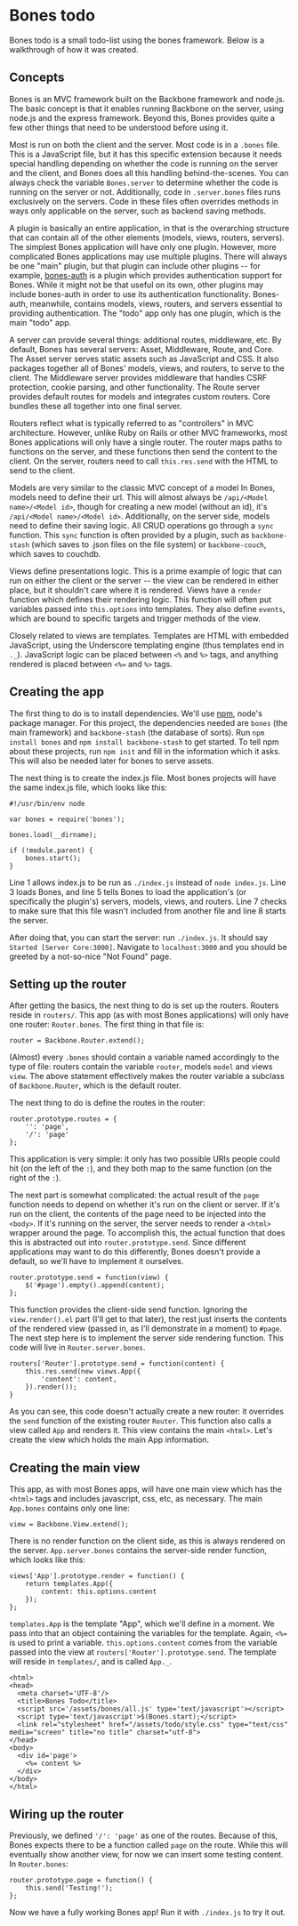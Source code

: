 Bones todo
=============

Bones todo is a small todo-list using the bones framework. Below is a walkthrough of how it was created.

Concepts
--------

Bones is an MVC framework built on the Backbone framework and node.js. The basic concept is that it enables running Backbone on the server, using node.js and the express framework. Beyond this, Bones provides quite a few other things that need to be understood before using it.

Most is run on both the client and the server. Most code is in a `.bones` file. This is a JavaScript file, but it has this specific extension because it needs special handling depending on whether the code is running on the server and the client, and Bones does all this handling behind-the-scenes. You can always check the variable `Bones.server` to determine whether the code is running on the server or not. Additionally, code in `.server.bones` files runs exclusively on the servers. Code in these files often overrides methods in ways only applicable on the server, such as backend saving methods.

A plugin is basically an entire application, in that is the overarching structure that can contain all of the other elements (models, views, routers, servers). The simplest Bones application will have only one plugin. However, more complicated Bones applications may use multiple plugins. There will always be one "main" plugin, but that plugin can include other plugins -- for example, [bones-auth](https://github.com/developmentseed/bones-auth) is a plugin which provides authentication support for Bones. While it might not be that useful on its own, other plugins may include bones-auth in order to use its authentication functionality. Bones-auth, meanwhile, contains models, views, routers, and servers essential to providing authentication. The "todo" app only has one plugin, which is the main "todo" app.

A server can provide several things: additional routes, middleware, etc. By default, Bones has several servers: Asset, Middleware, Route, and Core. The Asset server serves static assets such as JavaScript and CSS. It also packages together all of Bones' models, views, and routers, to serve to the client. The Middleware server provides middleware that handles CSRF protection, cookie parsing, and other functionality. The Route server provides default routes for models and integrates custom routers. Core bundles these all together into one final server.

Routers reflect what is typically referred to as "controllers" in MVC architecture. However, unlike Ruby on Rails or other MVC frameworks, most Bones applications will only have a single router. The router maps paths to functions on the server, and these functions then send the content to the client. On the server, routers need to call `this.res.send` with the HTML to send to the client.

Models are very similar to the classic MVC concept of a model In Bones, models need to define their url. This will almost always be `/api/<Model name>/<Model id>`, though for creating a new model (without an id), it's `/api/<Model name>/<Model id>`. Additionally, on the server side, models need to define their saving logic. All CRUD operations go through a `sync` function. This `sync` function is often provided by a plugin, such as `backbone-stash` (which saves to .json files on the file system) or `backbone-couch`, which saves to couchdb.

Views define presentations logic. This is a prime example of logic that can run on either the client or the server -- the view can be rendered in either place, but it shouldn't care where it is rendered. Views have a `render` function which defines their rendering logic. This function will often put variables passed into `this.options` into templates. They also define `events`, which are bound to specific targets and trigger methods of the view.

Closely related to views are templates. Templates are HTML with embedded JavaScript, using the Underscore templating engine (thus templates end in `._`). JavaScript logic can be placed between `<%` and `%>` tags, and anything rendered is placed between `<%=` and `%>` tags.

Creating the app
----------------

The first thing to do is to install dependencies. We'll use [npm](http://npmjs.org/), node's package manager. For this project, the dependencies needed are `bones` (the main framework) and `backbone-stash` (the database of sorts). Run `npm install bones` and `npm install backbone-stash` to get started. To tell npm about these projects, run `npm init` and fill in the information which it asks. This will also be needed later for bones to serve assets.

The next thing is to create the index.js file. Most bones projects will have the same index.js file, which looks like this:

    #!/usr/bin/env node
    
    var bones = require('bones');
    
    bones.load(__dirname);
    
    if (!module.parent) {
        bones.start();
    }

Line 1 allows index.js to be run as `./index.js` instead of `node index.js`. Line 3 loads Bones, and line 5 tells Bones to load the application's (or specifically the plugin's) servers, models, views, and routers. Line 7 checks to make sure that this file wasn't included from another file and line 8 starts the server.

After doing that, you can start the server: run `./index.js`. It should say `Started [Server Core:3000]`. Navigate to `localhost:3000` and you should be greeted by a not-so-nice "Not Found" page.

Setting up the router
---------------------

After getting the basics, the next thing to do is set up the routers. Routers reside in `routers/`. This app (as with most Bones applications) will only have one router: `Router.bones`. The first thing in that file is:

    router = Backbone.Router.extend();

(Almost) every `.bones` should contain a variable named accordingly to the type of file: routers contain the variable `router`, models `model` and views `view`. The above statement effectively makes the router variable a subclass of `Backbone.Router`, which is the default router.

The next thing to do is define the routes in the router:

    router.prototype.routes = {
        '': 'page',
        '/': 'page'
    };

This application is very simple: it only has two possible URIs people could hit (on the left of the `:`), and they both map to the same function (on the right of the `:`).

The next part is somewhat complicated: the actual result of the `page` function needs to depend on whether it's run on the client or server. If it's run on the client, the contents of the page need to be injected into the `<body>`. If it's running on the server, the server needs to render a `<html>` wrapper around the page. To accomplish this, the actual function that does this is abstracted out into `router.prototype.send`. Since different applications may want to do this differently, Bones doesn't provide a default, so we'll have to implement it ourselves.

    router.prototype.send = function(view) {
        $('#page').empty().append(content);
    };

This function provides the client-side send function. Ignoring the `view.render().el` part (I'll get to that later), the rest just inserts the contents of the rendered view (passed in, as I'll demonstrate in a moment) to `#page`. The next step here is to implement the server side rendering function. This code will live in `Router.server.bones`.

    routers['Router'].prototype.send = function(content) {
        this.res.send(new views.App({
            'content': content,
        }).render());
    }

As you can see, this code doesn't actually create a new router: it overrides the `send` function of the existing router `Router`. This function also calls a view called `App` and renders it. This view contains the main `<html>`. Let's create the view which holds the main App information.

Creating the main view
----------------------

This app, as with most Bones apps, will have one main view which has the `<html>` tags and includes javascript, css, etc, as necessary. The main `App.bones` contains only one line:

    view = Backbone.View.extend();

There is no render function on the client side, as this is always rendered on the server. `App.server.bones` contains the server-side render function, which looks like this:

    views['App'].prototype.render = function() {
        return templates.App({
            content: this.options.content
        });
    };

`templates.App` is the template "App", which we'll define in a moment. We pass into that an object containing the variables for the template. Again, `<%=` is used to print a variable. `this.options.content` comes from the variable passed into the view at `routers['Router'].prototype.send`. The template will reside in `templates/`, and is called `App._`.

    <html>
    <head>
      <meta charset='UTF-8'/>
      <title>Bones Todo</title>
      <script src='/assets/bones/all.js' type='text/javascript'></script>
      <script type='text/javascript'>$(Bones.start);</script>
      <link rel="stylesheet" href="/assets/todo/style.css" type="text/css" media="screen" title="no title" charset="utf-8">
    </head>
    <body>
      <div id='page'>
        <%= content %>
      </div>
    </body>
    </html>

Wiring up the router
--------------------

Previously, we defined `'/': 'page'` as one of the routes. Because of this, Bones expects there to be a function called `page` on the route. While this will eventually show another view, for now we can insert some testing content. In `Router.bones`:

    router.prototype.page = function() {
        this.send('Testing!');
    };

Now we have a fully working Bones app! Run it with `./index.js` to try it out.

